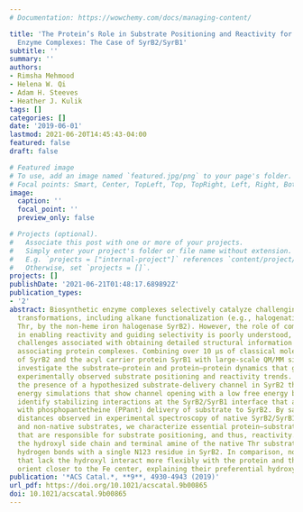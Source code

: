 ```yaml
---
# Documentation: https://wowchemy.com/docs/managing-content/

title: 'The Protein’s Role in Substrate Positioning and Reactivity for Biosynthetic
  Enzyme Complexes: The Case of SyrB2/SyrB1'
subtitle: ''
summary: ''
authors:
- Rimsha Mehmood
- Helena W. Qi
- Adam H. Steeves
- Heather J. Kulik
tags: []
categories: []
date: '2019-06-01'
lastmod: 2021-06-20T14:45:43-04:00
featured: false
draft: false

# Featured image
# To use, add an image named `featured.jpg/png` to your page's folder.
# Focal points: Smart, Center, TopLeft, Top, TopRight, Left, Right, BottomLeft, Bottom, BottomRight.
image:
  caption: ''
  focal_point: ''
  preview_only: false

# Projects (optional).
#   Associate this post with one or more of your projects.
#   Simply enter your project's folder or file name without extension.
#   E.g. `projects = ["internal-project"]` references `content/project/deep-learning/index.md`.
#   Otherwise, set `projects = []`.
projects: []
publishDate: '2021-06-21T01:48:17.689892Z'
publication_types:
- '2'
abstract: Biosynthetic enzyme complexes selectively catalyze challenging chemical
  transformations, including alkane functionalization (e.g., halogenation of threonine,
  Thr, by the non-heme iron halogenase SyrB2). However, the role of complex formation
  in enabling reactivity and guiding selectivity is poorly understood, owing to the
  challenges associated with obtaining detailed structural information on the dynamically
  associating protein complexes. Combining over 10 μs of classical molecular dynamics
  of SyrB2 and the acyl carrier protein SyrB1 with large-scale QM/MM simulation, we
  investigate the substrate–protein and protein–protein dynamics that give rise to
  experimentally observed substrate positioning and reactivity trends. We confirm
  the presence of a hypothesized substrate-delivery channel in SyrB2 through free
  energy simulations that show channel opening with a low free energy barrier. We
  identify stabilizing interactions at the SyrB2/SyrB1 interface that are compatible
  with phosphopantetheine (PPant) delivery of substrate to SyrB2. By sampling metal–substrate
  distances observed in experimental spectroscopy of native SyrB2/SyrB1-PPant-S-Thr
  and non-native substrates, we characterize essential protein–substrate interactions
  that are responsible for substrate positioning, and thus, reactivity. We observe
  the hydroxyl side chain and terminal amine of the native Thr substrate to form cooperative
  hydrogen bonds with a single N123 residue in SyrB2. In comparison, non-native substrates
  that lack the hydroxyl interact more flexibly with the protein and therefore can
  orient closer to the Fe center, explaining their preferential hydroxylation.
publication: '*ACS Catal.*, **9**, 4930-4943 (2019)'
url_pdf: https://doi.org/10.1021/acscatal.9b00865
doi: 10.1021/acscatal.9b00865
---
```

